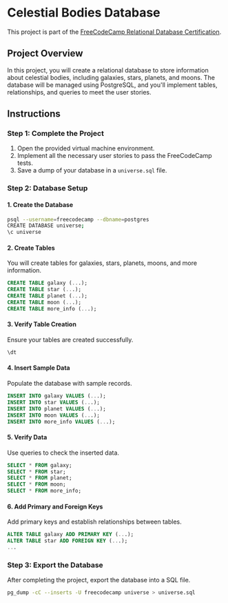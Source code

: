 # Celestial Bodies Database

This project is part of the
[FreeCodeCamp Relational Database Certification](https://www.freecodecamp.org/learn/relational-database/build-a-celestial-bodies-database-project/build-a-celestial-bodies-database).

## Project Overview

In this project, you will create a relational database to
store information about celestial bodies, including
galaxies, stars, planets, and moons. The database will be
managed using PostgreSQL, and you'll implement tables,
relationships, and queries to meet the user stories.

## Instructions

### Step 1: Complete the Project

1. Open the provided virtual machine environment.
2. Implement all the necessary user stories to pass the
   FreeCodeCamp tests.
3. Save a dump of your database in a `universe.sql` file.

### Step 2: Database Setup

#### 1. **Create the Database**

```bash
psql --username=freecodecamp --dbname=postgres
CREATE DATABASE universe;
\c universe
```

#### 2. **Create Tables**

You will create tables for galaxies, stars, planets, moons,
and more information.

```sql
CREATE TABLE galaxy (...);
CREATE TABLE star (...);
CREATE TABLE planet (...);
CREATE TABLE moon (...);
CREATE TABLE more_info (...);
```

#### 3. **Verify Table Creation**

Ensure your tables are created successfully.

```sql
\dt
```

#### 4. **Insert Sample Data**

Populate the database with sample records.

```sql
INSERT INTO galaxy VALUES (...);
INSERT INTO star VALUES (...);
INSERT INTO planet VALUES (...);
INSERT INTO moon VALUES (...);
INSERT INTO more_info VALUES (...);
```

#### 5. **Verify Data**

Use queries to check the inserted data.

```sql
SELECT * FROM galaxy;
SELECT * FROM star;
SELECT * FROM planet;
SELECT * FROM moon;
SELECT * FROM more_info;
```

#### 6. **Add Primary and Foreign Keys**

Add primary keys and establish relationships between tables.

```sql
ALTER TABLE galaxy ADD PRIMARY KEY (...);
ALTER TABLE star ADD FOREIGN KEY (...);
...
```

### Step 3: Export the Database

After completing the project, export the database into a SQL
file.

```bash
pg_dump -cC --inserts -U freecodecamp universe > universe.sql
```
